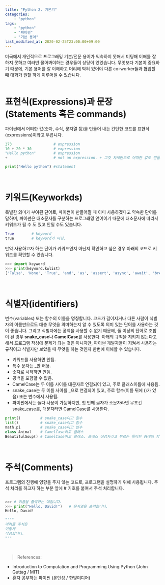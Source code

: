 ```yaml
---
title: "Python 2. 기본기"
categories: 
    - "python"
tags:
    - "python"
    - "파이썬"    
    - "기본 용어"   
last_modified_at: 2020-02-25T23:00:00+09:00
---
```


미국에서 개인적으로 프로그래밍 기본/전문 용어가 익숙하지 못해서 미팅때 이해를 잘 하지 못하고 여러번 물어봐야하는 경우들이 상당이 있었습니다. 무엇보다 기본이 중요하기 때문에, 기본 용어를 잘 이해하고 머리에 박혀 있어야 다른 co-worker들과 협업할 때 대화가 원할 하게 이루어질 수 있습니다.
<br>
<br>

# 표현식(Expressions)과 문장(Statements 혹은 commands)
파이썬에서 어떠한 값(숫자, 수식, 문자열 등)을 만들어 내는 간단한 코드를 표현식(expressions)이라고 부릅니다.
```python
273                   # expression
10 + 20 * 30          # expression
"Hello python"        # expression
+                     # not an expression. + 그것 자체만으로 어떠한 값도 만들어 낼 수 없기 때문에 표현식이 아님.

print("Hello python") #statement

```
<br>

# 키워드(Keyworkds)
특별한 의미가 부여된 단어로, 파이썬이 만들어질 때 이미 사용하겠다고 약속한 단어를 말하며, 파이썬은 대소문자를 구분하는 프로그래밍 언어이기 때문에 대소문자에 따라서 키워드가 될 수 도 있고 안될 수도 있습니다.
```python
True        # keyword
true        # keyword가 아님.
```

만약 사용하고자 하는 단어가 키워드인지 아닌지 확인하고 싶은 경우 아래의 코드로 키워드를 확인할 수 있습니다.
```python
>>> import keyword
>>> print(keyword.kwlist)
['False', 'None', 'True', 'and', 'as', 'assert', 'async', 'await', 'break', 'class', 'continue', 'def', 'del', 'elif', 'else', 'except', 'finally', 'for', 'from', 'global', 'if', 'import', 'in', 'is', 'lambda', 'nonlocal', 'not', 'or', 'pass', 'raise', 'return', 'try', 'while', 'with', 'yield'] 
```
<br>

# 식별자(identifiers)
변수(variables) 또는 함수의 이름을 명칭합니다. 코드가 길어지거나 다른 사람이 식별자의 이름만으로도 대충 무엇을 의미하는지 알 수 있도록 의미 있는 단어를 사용하는 것이 좋습니다. 그리고 식별자에는 공백을 사용할 수 없기 때문에, 둘 이상의 단어로 조합이 된 경우 **snake_case**나 **CamelCase**를 사용한다. 아래의 규칙을 지키지 않는다고 해서 프로그램 작성에 문제가 되는 것은 아니지만, 파이썬 개발자들이 지켜서 사용하는 규칙이고 식별자만 보았을 때 무엇을 하는 것인지 한번에 이해할 수 있습니다.
- 키워드를 사용하면 안됨.
- 특수 문자는 _만 허용.
- 숫자로 시작하면 안됨.
- 공백을 포함할 수 없음.
- CamelCase는 두 이름 사이를 대문자로 연결되어 있고, 주로 클래스이름에 사용됨.
- snake_case는 두 이름 사이를 _으로 연결되어 있고, 주로 함수(이름 뒤에 ()가 있음) 또는 변수에서 사용됨.
- 파이썬에서는 둘다 사용이 가능하지만, 첫 번째 글자가 소문자라면 무조건 snake_case를, 대문자라면 CamelCase를 사용한다.
```python
print()         # snake_case이고 함수
list()          # snake_case이고 함수
math.pi         # snake_case이고 변수
class Animal    # CamelCase이고 클래스
BeautifulSoup() # CamelCase이고 클래스. 클래스 생성자라고 부르는 특이한 형태의 함수임.
```
<br>

# 주석(Comments)
프로그램의 진행에 영향을 주지 않는 코드로, 프로그램을 설명하기 위해 사용됩니다. 주석 처리를 하고자 하는 부분 앞에 # 기호를 붙여서 주석 처리합니다. 
```python

>>> # 이름을 출력하는 예입니다.
>>> print("Hello, David!")   # 문자열을 출력합니다.
Hello, David!

""""
여러줄 주석은
이렇게 
작성합니다.
"""
```
<br>


> References:
- Introduction to Computation and Programming Using Python (John Guttag / MIT)
- 혼자 공부하는 파이썬 (윤인성 / 한빛미디어)